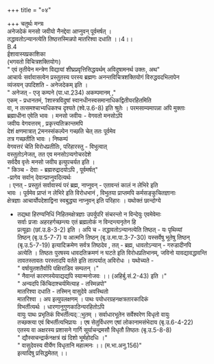 +++
title = "०४"

+++
चतुर्थः मन्त्रः  
अनेजदेकं मनसो जवीयो नैनद्देवा आप्नुवन् पूर्वमर्षत् ।  
तद्धावतोऽन्यानत्येति तिष्ठत्तस्मिन्नपो मातरिश्वा दधाति ।।4।।  
B.4  
ईशावास्यप्रकाशिका  
(भगवतो विचित्रशक्तियोगः)  
" एवं तृतीयेन मन्त्रेण विद्यायां शीघ्रप्रवृत्तिसिद्धयर्थम् अविदुषामनर्थ उक्तः, अथ"  
आचार्यः सर्वावासत्वेन प्रस्तुतस्य परस्य ब्रह्मणः अनन्तविचित्रशक्तियोगं विरुद्धवदभिलापेन  
व्यंजयन् उपदिशति - अनेजदेकम् इति ।  
" अनेजत् - एजृ कम्पने (पा.धा.234) अकम्पमानम् ,"  
एकम् - प्रधानतमं, 1शास्त्रविदुषां स्वानधीनस्वसमानाधिकद्वितीयरहितमिति  
वा, न तत्समश्चाभ्यधिकश्च दृश्यते (श्वे.उ.6-8) इति श्रुतेः । परमसाम्यमापन्ना अपि मुक्ताः  
ब्रह्माधीना एवेति भावः । मनसो जवीयः - वेगवतो मनसोऽपि  
जवीयः वेगवत्तरम् , प्रकृत्त्यतिक्रान्तमपि  
देशं क्षणमात्रात् 2मनस्संकल्पेन गच्छति चेत् ततः पूर्वमेव  
तत्र गच्छतीति भावः । निष्कम्पं  
वेगवत्तरं चेति विरोधप्रतीतिः, परिहारस्तु - विभुत्वात्  
वस्तुतोऽनेजत्, तत एव मनसोऽप्यगोचरदेशे  
सर्वदैव वृत्तेः मनसो जवीय इत्युपचर्यत इति ।  
" किञ्च - देवाः - ब्रह्मरुद्रादयोऽपि , पूर्वमर्षत्"  
-प्रागेव सर्वान् देवान्प्राप्नुवदित्यर्थः  
। एनत् - प्रस्तुतं सर्वावास्यं परं ब्रह्म, नाप्नुवन् - एतावन्तं कालं न लेभिरे इति  
भावः । पूर्वमेव प्राप्तं न लेभिरे इति विरोधभानं , विभुतया प्राप्तमपि कर्मसङ्कुचितज्ञानाः  
क्षेत्रज्ञाः आचार्योपदेशाद्विना स्वबुद्ध्या नाप्नुवन् इति परिहारः । यथोक्तं छान्दोग्ये  
- तद्यथा हिरण्यनिधिं निहितमक्षेत्रज्ञाः उपर्युपरि संचरन्तो न विन्देयुः एवमेवेमाः  
सर्वाः प्रजाः अहरहर्गच्छन्त्यः एतं ब्रह्मलोकं न विन्दन्त्यनृतेन हि  
प्रत्यूढाः (छां.उ.8-3-2) इति । अपि च - तद्धावतोऽन्यानत्येति तिष्ठत् - यः पृथिव्यां  
तिष्ठन् (बृ.उ.5-7-7) य आत्मनि तिष्ठन् (बृ.उ.मा.पा.3-7-30) यस्सर्वेषु भूतेषु तिष्ठन्  
(बृ.उ.5-7-19) इत्यादिक्रमेण सर्वत्र तिष्ठदेव , तत् - ब्रह्म, धावतोऽन्यान् - गरुडादीनपि  
अत्येति । तिष्ठतः पुरषस्य धावदतिक्रमणं न घटते इति विरोधप्रतिभानम्, जविनो यावद्यावद्धावन्ति  
तावतस्तावतः परस्तादपि वर्तते इति तात्पर्यात् अविरोधः । यथोच्यते -  
" वर्षायुतशतैर्वापि पक्षिराडिव सम्पतन् ।"  
" नैवान्तं कारणस्येयाद्यद्यपि स्यान्मनोजवः ।। (अहिर्बु.सं.2-43) इति ।"  
" अन्यदपि किंचिदाश्चर्यमित्याह - तस्मिन्नपो"  
मातरिश्वा दधाति - तस्मिन् वासुदेवे अवस्थितो  
मातरिश्वा । अप इत्युपलक्षणम् । पाथः पयोधरग्रहनक्षत्रतारकादिकं  
विभर्तीत्यर्थः । धारणानुगुणकाठिन्यरहितोऽपि  
वायुः पाथः प्रभृतिकं विभर्तीत्यद््भुतम् । सर्वाधारभूतेन सर्वेश्वरेण विधृतो वायुः  
तच्छक्त्या एवं बिभर्तीत्यभिप्रायः । एष सेतुर्विधरण एषां लोकानामसंभेदाय (बृ.उ.6-4-22)  
एतस्य वा अक्षरस्य प्रशासने गार्गि सूर्याचन्द्रमसौ विधृतौ तिष्ठतः (बृ.उ.5-8-8)  
" द्यौस्सचन्द्रार्कनक्षत्रं खं दिशो भूर्महोदधिः ।"  
" वासुदेवस्य वीर्येण विधृतानि महात्मनः ।। (म.भा.अनु.156)"  
इत्यादिषु प्रसिद्धमेतत् ।।